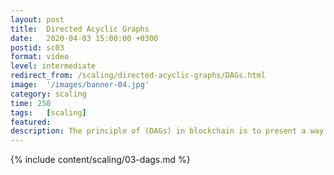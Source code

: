 ```yaml
---
layout: post
title:  Directed Acyclic Graphs
date:   2020-04-03 15:00:00 +0300
postid: sc03
format: video
level: intermediate
redirect_from: /scaling/directed-acyclic-graphs/DAGs.html
image:  '/images/banner-04.jpg'
category: scaling
time: 250
tags:   [scaling]
featured:
description: The principle of (DAGs) in blockchain is to present a way to include traditional off-chain blocks into the ledger, which is governed by mathematical rules.
---
```


{% include content/scaling/03-dags.md %}
